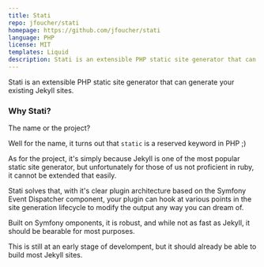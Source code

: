 ```yaml
---
title: Stati
repo: jfoucher/stati
homepage: https://github.com/jfoucher/stati
language: PHP
license: MIT
templates: Liquid
description: Stati is an extensible PHP static site generator that can work with existing Jekyll sites.
---
```


Stati is an extensible PHP static site generator that can generate your existing Jekyll sites.

### Why Stati?

The name or the project?

Well for the name, it turns out that `static` is a reserved keyword in PHP ;)

As for the project, it's simply because Jekyll is one of the most popular static site generator, but unfortunately for those of
us not proficient in ruby, it cannot be extended that easily.

Stati solves that, with it's clear plugin architecture based on the Symfony Event Dispatcher component, your plugin can hook
at various points in the site generation lifecycle to modify the output any way you can dream of.

Built on Symfony omponents, it is robust, and while not as fast as Jekyll, it should be bearable for most purposes.

This is still at an early stage of develompent, but it should already be able to build most Jekyll sites.
